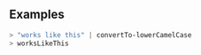 Examples
--------

```powershell
> "works like this" | convertTo-lowerCamelCase
> worksLikeThis
```

